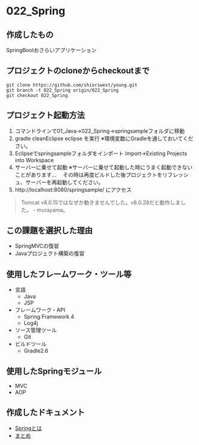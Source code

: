 # 022_Spring

## 作成したもの

SpringBootおさらいアプリケーション

## プロジェクトのcloneからcheckoutまで

```
git clone https://github.com/shioriwest/young.git
git branch -t 022_Spring origin/022_Spring
git checkout 022_Spring
```

## プロジェクト起動方法

1. コマンドラインで01_Java->022_Spring->springsampleフォルダに移動
2. gradle cleanEclipse eclipse を実行
※環境変数にGradleを通しておいてください。
3. Eclipseでspringsampleフォルダをインポート
Import->Existing Projects into Workspace
4. サーバーに乗せて起動
※サーバーに乗せて起動した時にうまく起動できないことがあります…
　その時は再度ビルドした後プロジェクトをリフレッシュ、サーバーを再起動してください。
5.  http://localhost:8080/springsample/ にアクセス

> Tomcat v8.0.15ではなぜか動きませんでした。v8.0.28だと動作しました。 - murayama。

## この課題を選択した理由

- SpringMVCの復習
- Javaプロジェクト構築の復習

## 使用したフレームワーク・ツール等

- 言語
  - Java
  - JSP
- フレームワーク・API
  - Spring Framework 4
  - Log4j
- ソース管理ツール
    - Git
- ビルドツール
   - Gradle2.6

## 使用したSpringモジュール

- MVC
- AOP

## 作成したドキュメント

- [Springとは](./Springとは.md)
- [まとめ](./まとめ.md)

